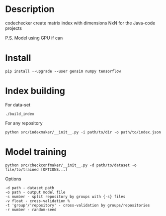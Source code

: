 # Description
codechecker create matrix index with dimensions NxN for the Java-code projects

P.S. Model using GPU if can

# Install 
```
pip install --upgrade --user gensim numpy tensorflow
```

# Index building
For data-set
```
./build_index
```

For any repository
```
python src/indexmaker/__init__.py -i path/to/dir -o path/to/index.json
```

# Model training
```
python src/checkconfmaker/__init__.py -d path/to/dataset -o file/to/trained [OPTIONS...]
```

Options
```
-d path - dataset path
-o path - output model file
-s number - split repository by groups with {-s} files
-v float - cross-validation %
-t 'group'/'repository' - cross-validation by groups/repositories
-r number - random-seed
```
